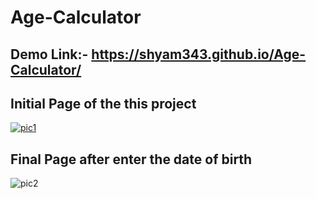 # Age-Calculator 
## Demo Link:- https://shyam343.github.io/Age-Calculator/

## Initial Page of the this project
[![pic1](https://github.com/user-attachments/assets/cf414de9-a730-455a-aa34-bed4e77399d9)](https://github.com/shyam343/Age-Calculator/blob/main/pic1.png)

## Final Page after enter the date of birth
![pic2](https://github.com/user-attachments/assets/fe79bf7d-333c-417f-938f-894ce36ccc06)


